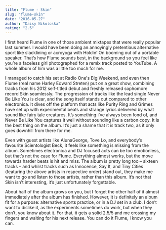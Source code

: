 ```yaml
---
title: "Flume - Skin"
slug: "flume-skin"
date: "2016-05-27"
author: "Daisy Nikoloska"
rating: "2.5"
---
```


I first heard Flume in one of those ambient mixtapes that were really popular last summer. I would have been doing an annoyingly pretentious alternative sport like slacklining or acroyoga with Holdin’ On booming out of a portable speaker. That’s how Flume sounds best, in the background so you feel like you’re a faceless girl photographed for a remix track posted to YouTube. A whole album of him was a little too much for me.

I managed to catch his set at Radio One's Big Weekend, and even then Flume (real name Harley Edward Streten) put on a great show, combining tracks from his 2012 self-titled debut and freshly released sophomore record Skin seamlessly. The progression of tracks like the lead single Never Be Like You is clear, and the song itself stands out compared to other electronica. It dives off the platform that acts like Purity Ring and Grimes have set up with experimental beats and strange lyrics delivered by what sound like fairy tale creatures. It’s something I’ve always been fond of, and Never Be Like You captures it well without sounding like a carbon copy. It is the best thing on the album. It’s just a shame that it is track two, as it only goes downhill from there for me.

Even with guest artists like AlunaGeorge, Tove Lo, and everybody’s favourite Scientologist Beck, it feels like something is missing from the album. Sometimes electronica and DJ focused acts can be too emotionless, but that’s not the case for Flume. Everything almost works, but the move towards harder beats is hit and miss. The album is pretty long too – sixteen tracks – and whilst tracks such as Innocence, Say It, and Tiny Cities (featuring the above artists in respective order) stand out, they make me want to go and listen to those artists, rather than this album. It’s not that Skin isn’t interesting, it’s just unfortunately forgettable.

About half of the album grows on you, but I forget the other half of it almost immediately after the album has finished. However, it is definitely an album fit for a purpose: alternative sports practice, or in a DJ set in a club. I don’t want to dislike it, as the experiments sometimes do work, but when they don’t, you know about it. For that, it gets a solid 2.5/5 and me crossing my fingers and waiting for his next release. You can do it Flume, I know you can.
